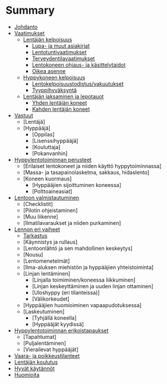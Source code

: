 # Summary

* [Johdanto](README.md)
* [Vaatimukset](vaatimukset/index)
  * [Lentäjän kelpoisuus](vaatimukset/lentajan_kelpoisuus)
    * [Lupa- ja muut asiakirjat](vaatimukset/lentajan_kelpoisuus-asiakirjat)
    * [Lentotuntivaatimukset](vaatimukset/lentajan_kelpoisuus-lentotuntivaatimukset)
    * [Terveydentilavaatimukset](vaatimukset/lentajan_kelpoisuus-terveydentilavaatimukset)
    * [Lentokoneen ohjaus- ja käsittelytaidot](vaatimukset/lentajan_kelpoisuus-lentotaidot)
    * [Oikea asenne](vaatimukset/lentajan_kelpoisuus-asenne)
  * [Hyppykoneen kelpoisuus](vaatimukset/hyppykoneen_kelpoisuus)
    * [Lentokelpoisuustodistus/vakuutukset](vaatimukset/hyppykoneen_kelpoisuus-paperit)
    * [Tyyppihyväksyntä](vaatimukset/hyppykoneen_kelpoisuus-tyyppihyvaksynta)
  * [Lentäjän jaksaminen ja lepotauot](vaatimukset/lentajan_jaksaminen)
    * [Yhden lentäjän koneet](vaatimukset/lentajan_jaksaminen-1pilot)
    * [Kahden lentäjän koneet](vaatimukset/lentajan_jaksaminen-2pilot)
* [Vastuut](vastuut/index)
  * [Lentäjä]
  * [Hyppääjä]
    * [Oppilas]
    * [Lisenssihyppääjä]
    * [Kouluttaja]
    * [Pokanvanhin]
* [Hyppylentotoiminnan perusteet](perusteet/index)
  * [Erilaiset lentokoneet ja niiden käyttö hyppytoiminnassa]
  * [Massa- ja tasapainolaskelma, sakkaus, hidaslento]
  * [Koneen kuormaus]
    * [Hyppääjien sijoittuminen koneessa]
    * [Polttoaineasiat]
* [Lentoon valmistautuminen](valmistautuminen/index)
  * [Checklistit]
  * [Pilotin ohjeistaminen]
  * [Muu liikenne]
  * [Ilmatilavaraukset ja niiden purkaminen]
* [Lennon eri vaiheet](lennon_eri_vaiheet/index)
  * [Tarkastus](lennon_eri_vaiheet/tarkastus)
  * [Käynnistys ja rullaus]
  * [Lentoonlähtö ja sen mahdollinen keskeytys]
  * [Nousu]
  * [Lentomenetelmät]
  * [Ilma-aluksen miehistön ja hyppääjien yhteistoiminta]
  * [Linjan lentäminen]
    * [Linjalla toimiminen/koneessa liikkuminen]
    * [Linjan keskeyttäminen ja uuden linjan ottaminen]
    * [Uloshyppy (eri tilanteissa)]
    * [Välikorkeudet]
  * [Hyppääjien huomioiminen vapaapudotuksessa]
  * [Laskeutuminen]
    * [Tyhjällä koneella]
    * [Hyppääjät kyydissä]
* [Hyppylentotoiminnan erikoistapaukset](erikoistapaukset/index)
  * [Tapahtumat]
  * [Puljalentäminen]
  * [Vierailevat hyppääjät]
* [Vaara- ja poikkeustilanteet](vaara-ja-poikkeustilanteet/index)
* [Lentäjän koulutus](koulutus/index)
* [Hyvät käytännöt](hyvat_kaytannot/index)
* [Huomioita](huomioita)

